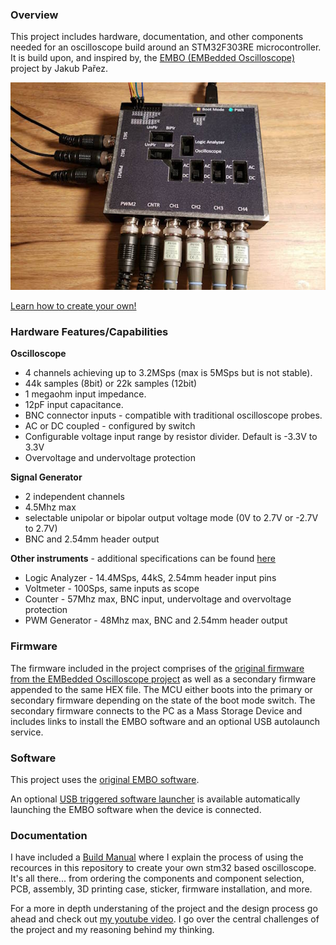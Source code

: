 ### **Overview**
This project includes hardware, documentation, and other components needed for an oscilloscope build around an STM32F303RE microcontroller.
It is build upon, and inspired by, the [EMBO (EMBedded Oscilloscope)](https://github.com/parezj/EMBO) project by Jakub Pařez.

![Oscilloscope IMG](https://github.com/MattSpot10/STM32F303RE-USB-Oscilloscope/blob/main/_images/final.jpg?raw=true)

[Learn how to create your own!](https://github.com/MattSpot10/STM32F303RE-USB-Oscilloscope/blob/main/Build%20Manual.md)

### **Hardware Features/Capabilities**

**Oscilloscope**
- 4 channels achieving up to 3.2MSps (max is 5MSps but is not stable).
- 44k samples (8bit) or 22k samples (12bit)
- 1 megaohm input impedance.
- 12pF input capacitance.
- BNC connector inputs - compatible with traditional oscilloscope probes.
- AC or DC coupled - configured by switch
- Configurable voltage input range by resistor divider. Default is -3.3V to 3.3V
- Overvoltage and undervoltage protection

**Signal Generator**
- 2 independent channels
- 4.5Mhz max
- selectable unipolar or bipolar output voltage mode (0V to 2.7V or -2.7V to 2.7V)
- BNC and 2.54mm header output

**Other instruments** - additional specifications can be found [here](https://github.com/parezj/EMBO)
- Logic Analyzer - 14.4MSps, 44kS, 2.54mm header input pins
- Voltmeter - 100Sps, same inputs as scope
- Counter - 57Mhz max, BNC input, undervoltage and overvoltage protection
- PWM Generator - 48Mhz max, BNC and 2.54mm header output

### **Firmware**
The firmware included in the project comprises of the [original firmware from the EMBedded Oscilloscope project](https://github.com/parezj/EMBO/releases) as well as a secondary firmware appended to the same HEX file. The MCU either boots into the primary or secondary firmware depending on the state of the boot mode switch. The secondary firmware connects to the PC as a Mass Storage Device and includes links to install the EMBO software and an optional USB autolaunch service.

### **Software**
This project uses the [original EMBO software](https://github.com/parezj/EMBO/releases).

An optional [USB triggered software launcher](https://github.com/MattSpot10/USB_AutoLaunchSW) is available automatically launching the EMBO software when the device is connected.


### **Documentation**
I have included a [Build Manual](https://github.com/MattSpot10/STM32F303RE-USB-Oscilloscope/blob/main/Build%20Manual.md) where I explain the process of using the recources in this repository to create your own stm32 based oscilloscope. It's all there... from ordering the components and component selection, PCB, assembly, 3D printing case, sticker, firmware installation, and more.

For a more in depth understaning of the project and the design process go ahead and check out [my youtube video](www.google.com). I go over the central challenges of the project and my reasoning behind my thinking.
